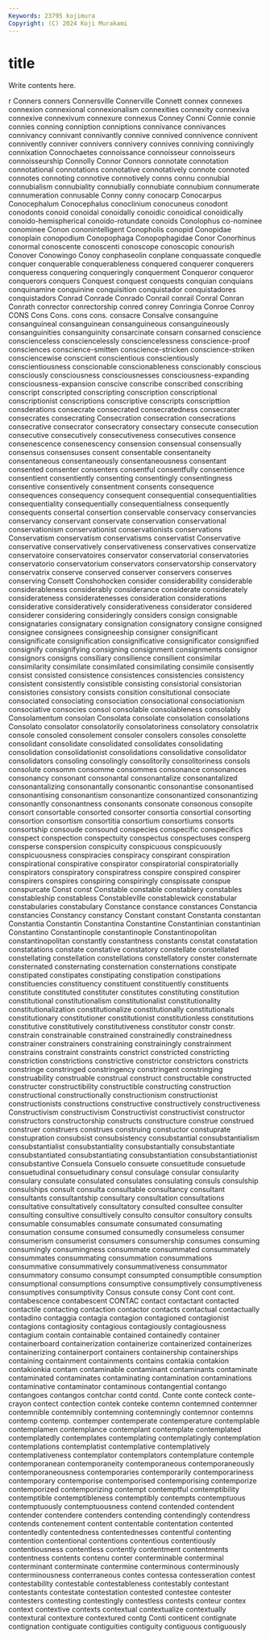 ```yaml
---
Keywords: 23795 kojimura
Copyright: (C) 2024 Koji Murakami
---
```


# title

Write contents here.



r Conners conners Connersville Connerville Connett connex connexes
connexion connexional connexionalism connexities connexity connexiva connexive connexivum connexure connexus
Conney Conni Connie connie connies conning conniption conniptions connivance connivances
connivancy connivant connivantly connive connived connivence connivent connivently conniver connivers
connivery connives conniving connivingly connixation Connochaetes connoissance connoisseur connoisseurs connoisseurship
Connolly Connor Connors connotate connotation connotational connotations connotative connotatively connote
connoted connotes connoting connotive connotively conns connu connubial connubialism connubiality
connubially connubiate connubium connumerate connumeration connusable Conny conny conocarp Conocarpus
Conocephalum Conocephalus conoclinium conocuneus conodont conodonts conoid conoidal conoidally conoidic
conoidical conoidically conoido-hemispherical conoido-rotundate conoids Conolophus co-nominee conominee Conon cononintelligent
Conopholis conopid Conopidae conoplain conopodium Conopophaga Conopophagidae Conor Conorhinus conormal
conoscente conoscenti conoscope conoscopic conourish Conover Conowingo Conoy conphaseolin conplane
conquassate conquedle conquer conquerable conquerableness conquered conquerer conquerers conqueress conquering
conqueringly conquerment Conqueror conqueror conquerors conquers Conquest conquest conquests conquian
conquians conquinamine conquinine conquisition conquistador conquistadores conquistadors Conrad Conrade Conrado
Conrail conrail Conral Conran Conrath conrector conrectorship conred conrey Conringia
Conroe Conroy CONS Cons Cons. cons cons. consacre Consalve consanguine
consanguineal consanguinean consanguineous consanguineously consanguinities consanguinity consarcinate consarn consarned conscience
conscienceless consciencelessly consciencelessness conscience-proof consciences conscience-smitten conscience-stricken conscience-striken consciencewise conscient
conscientious conscientiously conscientiousness conscionable conscionableness conscionably conscious consciously consciousness consciousnesses
consciousness-expanding consciousness-expansion conscive conscribe conscribed conscribing conscript conscripted conscripting conscription
conscriptional conscriptionist conscriptions conscriptive conscripts conscripttion consderations consecrate consecrated consecratedness
consecrater consecrates consecrating Consecration consecration consecrations consecrative consecrator consecratory consectary
consecute consecution consecutive consecutively consecutiveness consecutives consence consenescence consenescency consension
consensual consensually consensus consensuses consent consentable consentaneity consentaneous consentaneously consentaneousness
consentant consented consenter consenters consentful consentfully consentience consentient consentiently consenting
consentingly consentingness consentive consentively consentment consents consequence consequences consequency consequent
consequential consequentialities consequentiality consequentially consequentialness consequently consequents consertal consertion conservable
conservacy conservancies conservancy conservant conservate conservation conservational conservationism conservationist conservationists
conservations Conservatism conservatism conservatisms conservatist Conservative conservative conservatively conservativeness conservatives
conservatize conservatoire conservatoires conservator conservatorial conservatories conservatorio conservatorium conservators conservatorship
conservatory conservatrix conserve conserved conserver conservers conserves conserving Consett Conshohocken
consider considerability considerable considerableness considerably considerance considerate considerately considerateness consideratenesses
consideration considerations considerative consideratively considerativeness considerator considered considerer considering consideringly
considers consign consignable consignataries consignatary consignation consignatory consigne consigned consignee
consignees consigneeship consigner consignificant consignificate consignification consignificative consignificator consignified consignify
consignifying consigning consignment consignments consignor consignors consigns consiliary consilience consilient
consimilar consimilarity consimilate consimilated consimilating consimile consisently consist consisted consistence
consistences consistencies consistency consistent consistently consistible consisting consistorial consistorian consistories
consistory consists consition consitutional consociate consociated consociating consociation consociational consociationism
consociative consocies consol consolable consolableness consolably Consolamentum consolan Consolata consolate
consolation consolations Consolato consolator consolatorily consolatoriness consolatory consolatrix console consoled
consolement consoler consolers consoles consolette consolidant consolidate consolidated consolidates consolidating
consolidation consolidationist consolidations consolidative consolidator consolidators consoling consolingly consolitorily consolitoriness
consols consolute consomm consomme consommes consonance consonances consonancy consonant consonantal
consonantalize consonantalized consonantalizing consonantally consonantic consonantise consonantised consonantising consonantism consonantize
consonantized consonantizing consonantly consonantness consonants consonate consonous consopite consort consortable
consorted consorter consortia consortial consorting consortion consortism consortitia consortium consortiums
consorts consortship consoude consound conspecies conspecific conspecifics conspect conspection conspectuity
conspectus conspectuses consperg consperse conspersion conspicuity conspicuous conspicuously conspicuousness conspiracies
conspiracy conspirant conspiration conspirational conspirative conspirator conspiratorial conspiratorially conspirators conspiratory
conspiratress conspire conspired conspirer conspirers conspires conspiring conspiringly conspissate conspue
conspurcate Const const Constable constable constablery constables constableship constabless Constableville
constablewick constabular constabularies constabulary Constance constance constances Constancia constancies Constancy
constancy Constant constant Constanta constantan Constantia Constantin Constantina Constantine Constantinian
constantinian Constantino Constantinople constantinople Constantinopolitan constantinopolitan constantly constantness constants constat
constatation constatations constate constative constatory constellate constellated constellating constellation constellations
constellatory conster consternate consternated consternating consternation consternations constipate constipated constipates
constipating constipation constipations constituencies constituency constituent constituently constituents constitute constituted
constituter constitutes constituting constitution constitutional constitutionalism constitutionalist constitutionality constitutionalization constitutionalize
constitutionally constitutionals constitutionary constitutioner constitutionist constitutionless constitutions constitutive constitutively constitutiveness
constitutor constr constr. constrain constrainable constrained constrainedly constrainedness constrainer constrainers
constraining constrainingly constrainment constrains constraint constraints constrict constricted constricting constriction
constrictions constrictive constrictor constrictors constricts constringe constringed constringency constringent constringing
construability construable construal construct constructable constructed constructer constructibility constructible constructing
construction constructional constructionally constructionism constructionist constructionists constructions constructive constructively constructiveness
Constructivism constructivism Constructivist constructivist constructor constructors constructorship constructs constructure construe
construed construer construers construes construing constuctor constuprate constupration consubsist consubsistency
consubstantial consubstantialism consubstantialist consubstantiality consubstantially consubstantiate consubstantiated consubstantiating consubstantiation consubstantiationist
consubstantive Consuela Consuelo consuete consuetitude consuetude consuetudinal consuetudinary consul consulage
consular consularity consulary consulate consulated consulates consulating consuls consulship consulships
consult consulta consultable consultancy consultant consultants consultantship consultary consultation consultations
consultative consultatively consultatory consulted consultee consulter consulting consultive consultively consulto
consultor consultory consults consumable consumables consumate consumated consumating consumation consume
consumed consumedly consumeless consumer consumerism consumerist consumers consumership consumes consuming
consumingly consumingness consummate consummated consummately consummates consummating consummation consummations consummative
consummatively consummativeness consummator consummatory consumo consumpt consumpted consumptible consumption consumptional
consumptions consumptive consumptively consumptiveness consumptives consumptivity Consus consute consy Cont
cont cont. contabescence contabescent CONTAC contact contactant contacted contactile contacting
contaction contactor contacts contactual contactually contadino contaggia contagia contagion contagioned
contagionist contagions contagiosity contagious contagiously contagiousness contagium contain containable contained
containedly container containerboard containerization containerize containerized containerizes containerizing containerport containers
containership containerships containing containment containments contains contakia contakion contakionkia contam
contaminable contaminant contaminants contaminate contaminated contaminates contaminating contamination contaminations contaminative
contaminator contaminous contangential contango contangoes contangos contchar contd contd. Conte
conte conteck conte-crayon contect contection contek conteke contemn contemned contemner
contemnible contemnibly contemning contemningly contemnor contemns contemp contemp. contemper contemperate
contemperature contemplable contemplamen contemplance contemplant contemplate contemplated contemplatedly contemplates contemplating
contemplatingly contemplation contemplations contemplatist contemplative contemplatively contemplativeness contemplator contemplators contemplature
contemple contemporanean contemporaneity contemporaneous contemporaneously contemporaneousness contemporaries contemporarily contemporariness contemporary
contemporise contemporised contemporising contemporize contemporized contemporizing contempt contemptful contemptibility contemptible
contemptibleness contemptibly contempts contemptuous contemptuously contemptuousness contend contended contendent contender
contendere contenders contending contendingly contendress contends contenement content contentable contentation
contented contentedly contentedness contentednesses contentful contenting contention contentional contentions contentious
contentiously contentiousness contentless contently contentment contentments contentness contents contenu conter
conterminable conterminal conterminant conterminate contermine conterminous conterminously conterminousness conterraneous contes
contessa contesseration contest contestability contestable contestableness contestably contestant contestants contestate
contestation contested contestee contester contesters contesting contestingly contestless contests conteur
contex context contextive contexts contextual contextualize contextually contextural contexture contextured
contg Conti conticent contignate contignation contiguate contiguities contiguity contiguous contiguously
